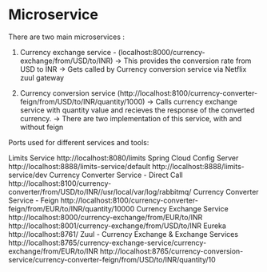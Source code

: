 # Microservice

There are two main microservices :
1. Currency exchange service - (localhost:8000/currency-exchange/from/USD/to/INR)
-> This provides the conversion rate from USD to INR
-> Gets called by Currency conversion service via Netflix zuul gateway

2. Currency conversion service (http://localhost:8100/currency-converter-feign/from/USD/to/INR/quantity/1000)
-> Calls currency exchange service with quantity value and recieves the response of the converted currency.
-> There are two implementation of this service, with and without feign

Ports used for different services and tools:

Limits Service	                		http://localhost:8080/limits
Spring Cloud Config Server			http://localhost:8888/limits-service/default http://localhost:8888/limits-service/dev
Currency Converter Service - Direct Call	http://localhost:8100/currency-converter/from/USD/to/INR//usr/local/var/log/rabbitmq/
Currency Converter Service - Feign		http://localhost:8100/currency-converter-feign/from/EUR/to/INR/quantity/10000
Currency Exchange Service			http://localhost:8000/currency-exchange/from/EUR/to/INR http://localhost:8001/currency-exchange/from/USD/to/INR
Eureka						http://localhost:8761/
Zuul - Currency Exchange & Exchange Services	http://localhost:8765/currency-exchange-service/currency-exchange/from/EUR/to/INR 
 				                http://localhost:8765/currency-conversion-service/currency-converter-feign/from/USD/to/INR/quantity/10
